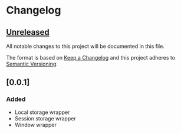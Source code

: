 # Changelog

## [Unreleased]

All notable changes to this project will be documented in this file.

The format is based on [Keep a Changelog](https://keepachangelog.com/en/1.0.0/)
and this project adheres to [Semantic Versioning](https://semver.org/spec/v2.0.0.html).

## [0.0.1]

### Added

- Local storage wrapper
- Session storage wrapper
- Window wrapper

[Unreleased]: https://github.com/Spaier/Spaier.Recaptcha/compare/1.0.0...HEAD
